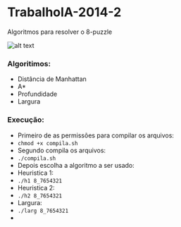 # TrabalhoIA-2014-2

Algoritmos para resolver o 8-puzzle

![alt text](https://github.com/vncsms/TrabalhoIA-2014-2/blob/master/src/8puzzle1.jpg "8-puzzle")

### Algoritimos:

- Distância de Manhattan
- A*
- Profundidade
- Largura

### Execução:

- Primeiro de as permissões para compilar os arquivos:
- `chmod +x compila.sh`
- Segundo compila os arquivos:
- `./compila.sh`
- Depois escolha a algoritmo a ser usado:
- Heuristica 1:
- `./h1 8_7654321`
- Heuristica 2:
- `./h2 8_7654321`
- Largura:
- `./larg 8_7654321`
- 

